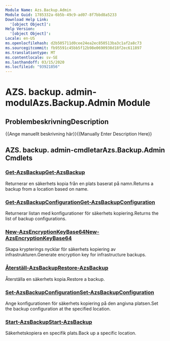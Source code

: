 ```yaml
---
Module Name: Azs.Backup.Admin
Module Guid: 1785332a-6b5b-49c9-ad07-8f7bbd8a5233
Download Help Link:
  '[object Object]': 
Help Version:
  '[object Object]': 
Locale: en-US
ms.openlocfilehash: d2b505711d0cee24ea2ec850513ba3c1af2a8c73
ms.sourcegitcommit: fb95591c45bb5f12b98e0690938d18f2ec611897
ms.translationtype: MT
ms.contentlocale: sv-SE
ms.lasthandoff: 03/15/2020
ms.locfileid: "93921856"
---
```

# <span data-ttu-id="ceb15-101">AZS. backup. admin-modul</span><span class="sxs-lookup"><span data-stu-id="ceb15-101">Azs.Backup.Admin Module</span></span>
## <span data-ttu-id="ceb15-102">Problembeskrivning</span><span class="sxs-lookup"><span data-stu-id="ceb15-102">Description</span></span>
<span data-ttu-id="ceb15-103">{{Ange manuellt beskrivning här}}</span><span class="sxs-lookup"><span data-stu-id="ceb15-103">{{Manually Enter Description Here}}</span></span>

## <span data-ttu-id="ceb15-104">AZS. backup. admin-cmdletar</span><span class="sxs-lookup"><span data-stu-id="ceb15-104">Azs.Backup.Admin Cmdlets</span></span>
### [<span data-ttu-id="ceb15-105">Get-AzsBackup</span><span class="sxs-lookup"><span data-stu-id="ceb15-105">Get-AzsBackup</span></span>](Get-AzsBackup.md)
<span data-ttu-id="ceb15-106">Returnerar en säkerhets kopia från en plats baserat på namn.</span><span class="sxs-lookup"><span data-stu-id="ceb15-106">Returns a backup from a location based on name.</span></span>

### [<span data-ttu-id="ceb15-107">Get-AzsBackupConfiguration</span><span class="sxs-lookup"><span data-stu-id="ceb15-107">Get-AzsBackupConfiguration</span></span>](Get-AzsBackupConfiguration.md)
<span data-ttu-id="ceb15-108">Returnerar listan med konfigurationer för säkerhets kopiering.</span><span class="sxs-lookup"><span data-stu-id="ceb15-108">Returns the list of backup configurations.</span></span>

### [<span data-ttu-id="ceb15-109">New-AzsEncryptionKeyBase64</span><span class="sxs-lookup"><span data-stu-id="ceb15-109">New-AzsEncryptionKeyBase64</span></span>](New-AzsEncryptionKeyBase64.md)
<span data-ttu-id="ceb15-110">Skapa krypterings nycklar för säkerhets kopiering av infrastrukturen.</span><span class="sxs-lookup"><span data-stu-id="ceb15-110">Generate encryption key for infrastructure backups.</span></span>

### [<span data-ttu-id="ceb15-111">Återställ-AzsBackup</span><span class="sxs-lookup"><span data-stu-id="ceb15-111">Restore-AzsBackup</span></span>](Restore-AzsBackup.md)
<span data-ttu-id="ceb15-112">Återställa en säkerhets kopia.</span><span class="sxs-lookup"><span data-stu-id="ceb15-112">Restore a backup.</span></span>

### [<span data-ttu-id="ceb15-113">Set-AzsBackupConfiguration</span><span class="sxs-lookup"><span data-stu-id="ceb15-113">Set-AzsBackupConfiguration</span></span>](Set-AzsBackupConfiguration.md)
<span data-ttu-id="ceb15-114">Ange konfigurationen för säkerhets kopiering på den angivna platsen.</span><span class="sxs-lookup"><span data-stu-id="ceb15-114">Set the backup configuration at the specified location.</span></span>

### [<span data-ttu-id="ceb15-115">Start-AzsBackup</span><span class="sxs-lookup"><span data-stu-id="ceb15-115">Start-AzsBackup</span></span>](Start-AzsBackup.md)
<span data-ttu-id="ceb15-116">Säkerhetskopiera en specifik plats.</span><span class="sxs-lookup"><span data-stu-id="ceb15-116">Back up a specific location.</span></span>

